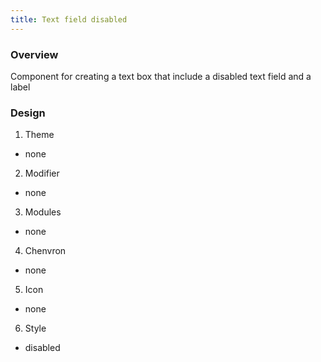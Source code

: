 ```yaml
---
title: Text field disabled
---
```

### Overview
Component for creating a text box that include a disabled text field and a label

### Design
1. Theme
 * none
2. Modifier
 * none
3. Modules
 * none
4. Chenvron
 * none
5. Icon
 * none
6. Style
 * disabled
